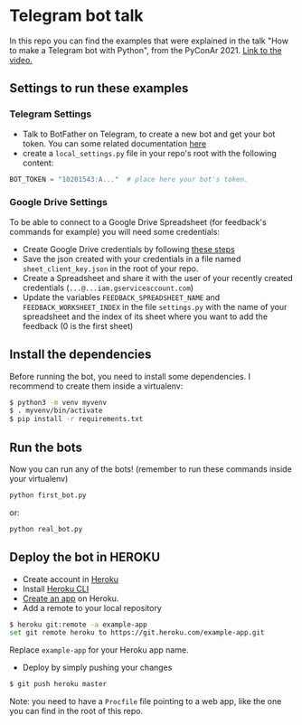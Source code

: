 # Telegram bot talk

In this repo you can find the examples that were explained in the talk "How to make a
Telegram bot with Python", from the PyConAr 2021. [Link to the video.](https://www.youtube.com/watch?v=9x1oF5cCd8k)

## Settings to run these examples

### Telegram Settings

- Talk to BotFather on Telegram, to create a new bot and get your bot token. You can
some related documentation [here](https://core.telegram.org/bots#6-botfather)
- create a `local_settings.py` file in your repo's root with the following content:
```python
BOT_TOKEN = "10201543:A..."  # place here your bot's token.
```


### Google Drive Settings

To be able to connect to a Google Drive Spreadsheet (for feedback's commands for
example) you will need some credentials:

- Create Google Drive credentials by following [these steps](https://medium.com/@a.marenkov/how-to-get-credentials-for-google-sheets-456b7e88c430#)
- Save the json created with your credentials in a file named `sheet_client_key.json` in
the root of your repo.
- Create a Spreadsheet and share it with the user of your recently created credentials
(`...@...iam.gserviceaccount.com`)
- Update the variables `FEEDBACK_SPREADSHEET_NAME` and `FEEDBACK_WORKSHEET_INDEX` in
the file `settings.py` with the name of your spreadsheet and the index of its sheet
where you want to add the feedback (0 is the first sheet)


## Install the dependencies

Before running the bot, you need to install some dependencies. I recommend to create them
inside a virtualenv:

```bash
$ python3 -m venv myvenv
$ . myvenv/bin/activate
$ pip install -r requirements.txt
```

## Run the bots

Now you can run any of the bots! (remember to run these commands inside your virtualenv)

```bash
python first_bot.py
```

or:

```bash
python real_bot.py
```

## Deploy the bot in HEROKU

- Create account in [Heroku](https://signup.heroku.com/)
- Install [Heroku CLI](https://devcenter.heroku.com/articles/heroku-cli)
- [Create an app](https://devcenter.heroku.com/articles/creating-apps) on Heroku.
- Add a remote to your local repository
```bash
$ heroku git:remote -a example-app
set git remote heroku to https://git.heroku.com/example-app.git
```
Replace `example-app` for your Heroku app name.

- Deploy by simply pushing your changes
```bash
$ git push heroku master
```


Note: you need to have a `Procfile` file pointing to a web app, like the one you can
find in the root of this repo.
